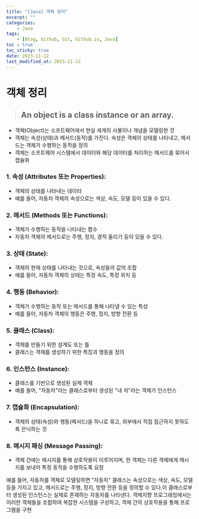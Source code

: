 ```yaml
---
title: "[Java] 객체 정리"
excerpt: ""
categories:
    - Java
tags:
    - [Blog, Github, Git, Github.io, Java]
toc : true
toc_sticky: true
date: 2023-11-12
last_modified_at: 2023-11-12
---
```

# 객체 정리
>## An object is a class instance or an array.

- 객체(Object)는 소프트웨어에서 현실 세계의 사물이나 개념을 모델링한 것
- 객체는 속성(상태)과 메서드(동작)를 가진다. 속성은 객체의 상태를 나타내고, 메서드는 객체가 수행하는 동작을 정의
- 객체는 소프트웨어 시스템에서 데이터와 해당 데이터를 처리하는 메서드를 묶어서 캡슐화

### 1. 속성 (Attributes 또는 Properties):
   - 객체의 상태를 나타내는 데이터
   - 예를 들어, 자동차 객체의 속성으로는 색상, 속도, 모델 등이 있을 수 있다.

### 2. 메서드 (Methods 또는 Functions):
   - 객체가 수행하는 동작을 나타내는 함수
   - 자동차 객체의 메서드로는 주행, 정지, 경적 울리기 등이 있을 수 있다.

### 3. 상태 (State):
   - 객체의 현재 상태를 나타내는 것으로, 속성들의 값의 조합
   - 예를 들어, 자동차 객체의 상태는 특정 속도, 특정 위치 등

### 4. 행동 (Behavior):
   - 객체가 수행하는 동작 또는 메서드를 통해 나타낼 수 있는 특성
   - 예를 들어, 자동차 객체의 행동은 주행, 정지, 방향 전환 등

### 5. 클래스 (Class):
   - 객체를 만들기 위한 설계도 또는 틀
   - 클래스는 객체를 생성하기 위한 특징과 행동을 정의

### 6. 인스턴스 (Instance):
   - 클래스를 기반으로 생성된 실제 객체
   - 예를 들어, "자동차"라는 클래스로부터 생성된 "내 차"라는 객체가 인스턴스

### 7. 캡슐화 (Encapsulation):
   - 객체의 상태(속성)와 행동(메서드)을 하나로 묶고, 외부에서 직접 접근하지 못하도록 은닉하는 것

### 8. 메시지 패싱 (Message Passing):
   - 객체 간에는 메시지를 통해 상호작용이 이루어지며, 한 객체는 다른 객체에게 메시지를 보내어 특정 동작을 수행하도록 요청

예를 들어, 자동차를 객체로 모델링하면 "자동차" 클래스는 속성으로는 색상, 속도, 모델 등을 가지고 있고, 메서드로는 주행, 정지, 방향 전환 등을 정의할 수 있다.이 클래스로부터 생성된 인스턴스는 실제로 존재하는 자동차를 나타낸다.
객체지향 프로그래밍에서는 이러한 객체들을 조합하여 복잡한 시스템을 구성하고, 객체 간의 상호작용을 통해 프로그램을 구현
